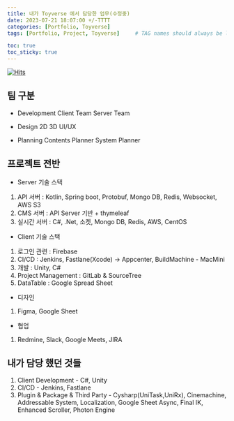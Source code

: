 ```yaml
---
title: 내가 Toyverse 에서 담당한 업무(수정중)
date: 2023-07-21 18:07:00 +/-TTTT
categories: [Portfolio, Toyverse]
tags: [Portfolio, Project, Toyverse]     # TAG names should always be lowercase

toc: true
toc_sticky: true
---
```


[![Hits](https://hits.seeyoufarm.com/api/count/incr/badge.svg?url=https%3A%2F%2Fgithub.com%2Fgjbae1212%2Fhit-counter&count_bg=%2379C83D&title_bg=%23555555&icon=unity.svg&icon_color=%23E7E7E7&title=views&edge_flat=true)](https://hits.seeyoufarm.com)

## 팀 구분
- Development
Client Team
Server Team

- Design
2D
3D
UI/UX

- Planning
Contents Planner
System Planner

## 프로젝트 전반
- Server 기술 스택
1. API 서버 : Kotlin, Spring boot, Protobuf, Mongo DB, Redis, Websocket, AWS S3
2. CMS 서버 : API Server 기반 + thymeleaf
3. 실시간 서버 : C#, .Net, 소켓, Mongo DB, Redis, AWS, CentOS

- Client 기술 스택
1. 로그인 관련 : Firebase
2. CI/CD : Jenkins, Fastlane(Xcode) -> Appcenter, BuildMachine - MacMini
3. 개발 : Unity, C#
4. Project Management : GitLab & SourceTree
5. DataTable : Google Spread Sheet

- 디자인
1. Figma, Google Sheet

- 협업
1. Redmine, Slack, Google Meets, JIRA

## 내가 담당 했던 것들
1. Client Development - C#, Unity
2. CI/CD - Jenkins, Fastlane
3. Plugin & Package & Third Party - Cysharp(UniTask,UniRx), Cinemachine, Addressable System, Localization, Google Sheet Async, Final IK, Enhanced Scroller, Photon Engine